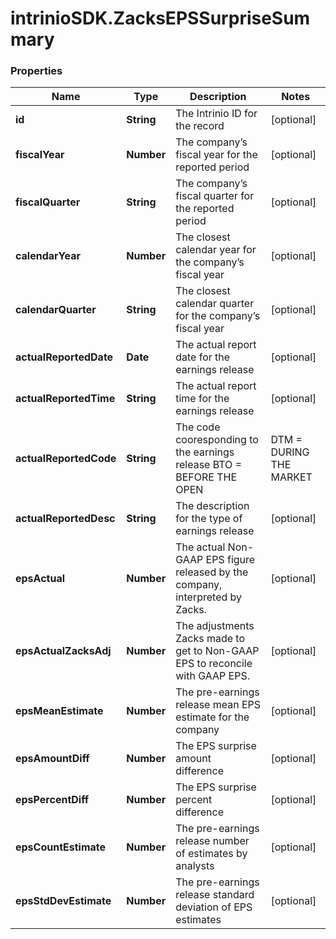 # intrinioSDK.ZacksEPSSurpriseSummary

### Properties
Name | Type | Description | Notes
------------ | ------------- | ------------- | -------------
**id** | **String** | The Intrinio ID for the record | [optional] 
**fiscalYear** | **Number** | The company’s fiscal year for the reported period | [optional] 
**fiscalQuarter** | **String** | The company’s fiscal quarter for the reported period | [optional] 
**calendarYear** | **Number** | The closest calendar year for the company’s fiscal year | [optional] 
**calendarQuarter** | **String** | The closest calendar quarter for the company’s fiscal year | [optional] 
**actualReportedDate** | **Date** | The actual report date for the earnings release | [optional] 
**actualReportedTime** | **String** | The actual report time for the earnings release | [optional] 
**actualReportedCode** | **String** | The code cooresponding to the earnings release  BTO &#x3D; BEFORE THE OPEN | DTM &#x3D; DURING THE MARKET | AMC &#x3D; AFTER MARKET CLOSE | [optional] 
**actualReportedDesc** | **String** | The description for the type of earnings release | [optional] 
**epsActual** | **Number** | The actual Non-GAAP EPS figure released by the company, interpreted by Zacks. | [optional] 
**epsActualZacksAdj** | **Number** | The adjustments Zacks made to get to Non-GAAP EPS to reconcile with GAAP EPS. | [optional] 
**epsMeanEstimate** | **Number** | The pre-earnings release mean EPS estimate for the company | [optional] 
**epsAmountDiff** | **Number** | The EPS surprise amount difference | [optional] 
**epsPercentDiff** | **Number** | The EPS surprise percent difference | [optional] 
**epsCountEstimate** | **Number** | The pre-earnings release number of estimates by analysts | [optional] 
**epsStdDevEstimate** | **Number** | The pre-earnings release standard deviation of EPS estimates | [optional] 


